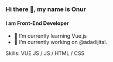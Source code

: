 ### Hi there 👋, my name is Onur
#### I am Front-End Developer
- 🌱 I’m currently learning Vue.js
- 🔭 I’m currently working on @adadijital. 

Skills: VUE JS  / JS / HTML / CSS

<!--
**Onurlulardan/Onurlulardan** is a ✨ _special_ ✨ repository because its `README.md` (this file) appears on your GitHub profile.

Here are some ideas to get you started:

- 🔭 I’m currently working on ...
- 🌱 I’m currently learning ...
- 👯 I’m looking to collaborate on ...
- 🤔 I’m looking for help with ...
- 💬 Ask me about ...
- 📫 How to reach me: ...
- 😄 Pronouns: ...
- ⚡ Fun fact: ...
-->
